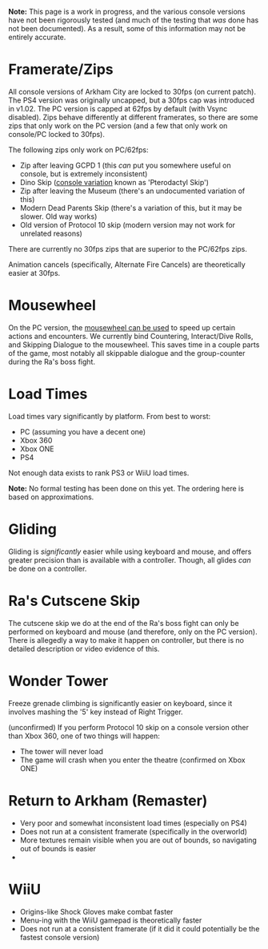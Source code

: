 **Note:** This page is a work in progress, and the various console versions have not been rigorously tested (and much of the testing that *was* done has not been documented). As a result, some of this information may not be entirely accurate.

# Framerate/Zips

All console versions of Arkham City are locked to 30fps (on current patch). The PS4 version was originally uncapped, but a 30fps cap was introduced in v1.02. The PC version is capped at 62fps by default (with Vsync disabled). Zips behave differently at different framerates, so there are some zips that only work on the PC version (and a few that only work on console/PC locked to 30fps).

The following zips only work on PC/62fps:
- Zip after leaving GCPD 1 (this *can* put you somewhere useful on console, but is extremely inconsistent)
- Dino Skip ([console variation](https://www.youtube.com/watch?v=whwtMPDewdw) known as 'Pterodactyl Skip')
- Zip after leaving the Museum (there's an undocumented variation of this)
- Modern Dead Parents Skip (there's a variation of this, but it may be slower. Old way works)
- Old version of Protocol 10 skip (modern version may not work for unrelated reasons)

There are currently no 30fps zips that are superior to the PC/62fps zips.

Animation cancels (specifically, Alternate Fire Cancels) are theoretically easier at 30fps.

# Mousewheel

On the PC version, the [mousewheel can be used](https://arkhamspeedrunningwiki.github.io/page.html?page=Guides/City/Mousewheel) to speed up certain actions and encounters. We currently bind Countering, Interact/Dive Rolls, and Skipping Dialogue to the mousewheel. This saves time in a couple parts of the game, most notably all skippable dialogue and the group-counter during the Ra's boss fight.

# Load Times
Load times vary significantly by platform. From best to worst:
- PC (assuming you have a decent one)
- Xbox 360
- Xbox ONE
- PS4

Not enough data exists to rank PS3 or WiiU load times.

**Note:** No formal testing has been done on this yet. The ordering here is based on approximations.

# Gliding

Gliding is *significantly* easier while using keyboard and mouse, and offers greater precision than is available with a controller. Though, all glides *can* be done on a controller.

# Ra's Cutscene Skip

The cutscene skip we do at the end of the Ra's boss fight can only be performed on keyboard and mouse (and therefore, only on the PC version). There is allegedly a way to make it happen on controller, but there is no detailed description or video evidence of this.

# Wonder Tower
Freeze grenade climbing is significantly easier on keyboard, since it involves mashing the '5' key instead of Right Trigger.

(unconfirmed) If you perform Protocol 10 skip on a console version other than Xbox 360, one of two things will happen:
* The tower will never load
* The game will crash when you enter the theatre (confirmed on Xbox ONE)

# Return to Arkham (Remaster)
- Very poor and somewhat inconsistent load times (especially on PS4)
- Does not run at a consistent framerate (specifically in the overworld)
- More textures remain visible when you are out of bounds, so navigating out of bounds is easier
- 

# WiiU

* Origins-like Shock Gloves make combat faster
* Menu-ing with the WiiU gamepad is theoretically faster
* Does not run at a consistent framerate (if it did it could potentially be the fastest console version)